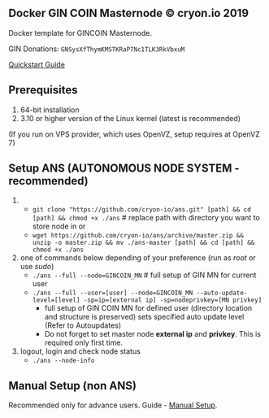 ## Docker GIN COIN Masternode © cryon.io 2019

Docker template for GINCOIN Masternode.


GIN Donations: `GNSysXfThymKMSTKRaP7Nc1TLK3RkVbxuM`

[Quickstart Guide](https://github.com/cryon-io/docker-gin-mn/wiki/Quickstart---ANS)

## Prerequisites 

1. 64-bit installation
2. 3.10 or higher version of the Linux kernel (latest is recommended)

(If you run on VPS provider, which uses OpenVZ, setup requires at OpenVZ 7)

## Setup ANS (AUTONOMOUS NODE SYSTEM - recommended)

1. - `git clone "https://github.com/cryon-io/ans.git" [path] && cd [path] && chmod +x ./ans` # replace path with directory you want to store node in
   or 
   - `wget https://github.com/cryon-io/ans/archive/master.zip && unzip -o master.zip && mv ./ans-master [path] && cd [path] && chmod +x ./ans`
2. one of commands below depending of your preference (run as *root* or use *sudo*)
    - `./ans --full --node=GINCOIN_MN` # full setup of GIN MN for current user
    - `./ans --full --user=[user] --node=GINCOIN_MN --auto-update-level=[level] -sp=ip=[external ip] -sp=nodeprivkey=[MN privkey]` 
        * full setup of GIN COIN MN for defined user (directory location and structure is preserved) sets specified auto update level (Refer to Autoupdates)
        * Do not forget to set master node **external ip** and **privkey**. This is required only first time.
3.  logout, login and check node status
    - `./ans --node-info`

## Manual Setup (non ANS)

Recommended only for advance users. Guide - [Manual Setup](https://github.com/cryon-io/docker-gin-mn/wiki/Manual-Setup).
